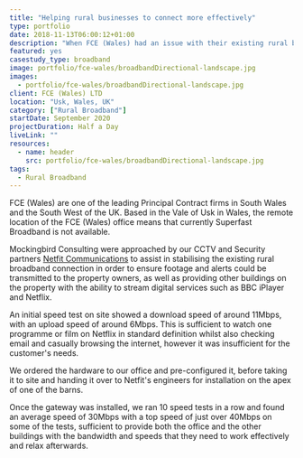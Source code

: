 ```yaml
---
title: "Helping rural businesses to connect more effectively"
type: portfolio
date: 2018-11-13T06:00:12+01:00
description: "When FCE (Wales) had an issue with their existing rural broadband connection, Mockingbird Consulting stepped in to help"
featured: yes
casestudy_type: broadband
image: portfolio/fce-wales/broadbandDirectional-landscape.jpg
images: 
  - portfolio/fce-wales/broadbandDirectional-landscape.jpg
client: FCE (Wales) LTD
location: "Usk, Wales, UK"
category: ["Rural Broadband"]
startDate: September 2020
projectDuration: Half a Day
liveLink: "" 
resources: 
  - name: header
    src: portfolio/fce-wales/broadbandDirectional-landscape.jpg
tags:
  - Rural Broadband
---
```

FCE (Wales) are one of the leading Principal Contract firms in South Wales and the South West of the UK.  Based in the Vale of Usk in Wales, the remote location of the FCE (Wales) office means that currently Superfast Broadband is not available.

Mockingbird Consulting were approached by our CCTV and Security partners [Netfit Communications](https://www.netfit-communications.co.uk/) to assist in stabilising the existing rural broadband connection in order to ensure footage and alerts could be transmitted to the property owners, as well as providing other buildings on the property with the ability to stream digital services such as BBC iPlayer and Netflix.



An initial speed test on site showed a download speed of around 11Mbps, with an upload speed of around 6Mbps.  This is sufficient to watch one programme or film on Netflix in standard definition whilst also checking email and casually browsing the internet, however it was insufficient for the customer's needs.

We ordered the hardware to our office and pre-configured it, before taking it to site and handing it over to Netfit's engineers for installation on the apex of one of the barns.

Once the gateway was installed, we ran 10 speed tests in a row and found an average speed of 30Mbps with a top speed of just over 40Mbps on some of the tests, sufficient to provide both the office and the other buildings with the bandwidth and speeds that they need to work effectively and relax afterwards.


